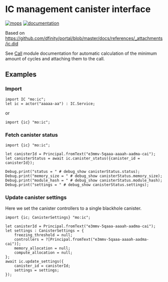 # IC management canister interface

[![mops](https://oknww-riaaa-aaaam-qaf6a-cai.raw.ic0.app/badge/mops/ic)](https://mops.one/ic)
[![documentation](https://oknww-riaaa-aaaam-qaf6a-cai.raw.ic0.app/badge/documentation/ic)](https://mops.one/ic/docs)

Based on https://github.com/dfinity/portal/blob/master/docs/references/_attachments/ic.did

See [Call](https://mops.one/ic/docs/Call) module documentation for automatic calculation of the minimum amount of cycles and attaching them to the call.

## Examples

### Import
```motoko
import IC "mo:ic";
let ic = actor("aaaaa-aa") : IC.Service;
```
or
```motoko
import {ic} "mo:ic";
```

### Fetch canister status
```motoko
import {ic} "mo:ic";

let canisterId = Principal.fromText("e3mmv-5qaaa-aaaah-aadma-cai");
let canisterStatus = await ic.canister_status({canister_id = canisterId});

Debug.print("status = " # debug_show canisterStatus.status);
Debug.print("memory_size = " # debug_show canisterStatus.memory_size);
Debug.print("module_hash = " # debug_show canisterStatus.module_hash);
Debug.print("settings = " # debug_show canisterStatus.settings);
```

### Update canister settings
Here we set the canister controllers to a single blackhole canister.
```motoko
import {ic; CanisterSettings} "mo:ic";

let canisterId = Principal.fromText("e3mmv-5qaaa-aaaah-aadma-cai");
let settings : CanisterSettings = {
	freezing_threshold = null;
	controllers = ?[Principal.fromText("e3mmv-5qaaa-aaaah-aadma-cai")];
	memory_allocation = null;
	compute_allocation = null;
};
await ic.update_settings({
	canister_id = canisterId;
	settings = settings;
});
```